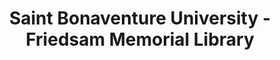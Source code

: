 ---
layout: repo
title: "Saint Bonaventure University - Friedsam Memorial Library"
id: 23063
permalink: repos/23063/
---